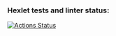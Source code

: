 ### Hexlet tests and linter status:
[![Actions Status](https://github.com/vsev92/php-project-45/actions/workflows/hexlet-check.yml/badge.svg)](https://github.com/vsev92/php-project-45/actions)